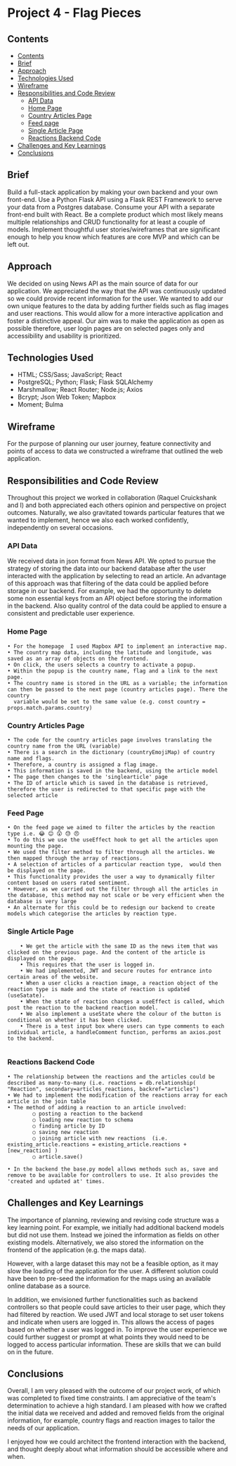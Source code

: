 # Project 4 - Flag Pieces

## Contents

- [Contents](#contents)
- [Brief](#brief)
- [Approach](#approach)
- [Technologies Used](#technologies-used)
- [Wireframe](#wireframe)
- [Responsibilities and Code Review](#responsibilities-and-code-review)
  - [API Data](#api-data)
  - [Home Page](#home-page)
  - [Country Articles Page](#country-articles-page)
  - [Feed page](#feed-page)
  - [Single Article Page](#single-article-page)
  - [Reactions Backend Code](#reactions-backend-code)
- [Challenges and Key Learnings](#challenges-and-key-learnings)
- [Conclusions](#conclusions)

## Brief

Build a full-stack application by making your own backend and your own front-end. Use a Python Flask API using a Flask REST Framework to serve your data from a Postgres database. Consume your API with a separate front-end built with React. Be a complete product which most likely means multiple relationships and CRUD functionality for at least a couple of models. Implement thoughtful user stories/wireframes that are significant enough to help you know which features are core MVP and which can be left out.

## Approach

We decided on using News API as the main source of data for our application. We appreciated the way that the API was continuously updated so we could provide recent information for the user. We wanted to add our own unique features to the data by adding further fields such as flag images and user reactions. This would allow for a more interactive application and foster a distinctive appeal. Our aim was to make the application as open as possible therefore, user login pages are on selected pages only and accessibility and usability is prioritized.

## Technologies Used

- HTML; CSS/Sass; JavaScript; React
- PostgreSQL; Python; Flask; Flask SQLAlchemy
- Marshmallow; React Router; Node.js; Axios
- Bcrypt; Json Web Token; Mapbox
- Moment; Bulma


## Wireframe

For the purpose of planning our user journey, feature connectivity and points of access to data we constructed a wireframe that outlined the web application.

## Responsibilities and Code Review

Throughout this project we worked in collaboration (Raquel Cruickshank and I) and both appreciated each others opinion and perspective on project outcomes. Naturally, we also gravitated towards particular features that we wanted to implement, hence we also each worked confidently, independently on several occasions.

### API Data

We received data in json format from News API. We opted to pursue the strategy of storing the data into our backend database after the user interacted with the application by selecting to read an article. An advantage of this approach was that filtering of the data could be applied before storage in our backend. For example, we had the opportunity to delete some non essential keys from an API object before storing the information in the backend. Also quality control of the data could be applied to ensure a consistent and predictable user experience.

### Home Page
```
• For the homepage  I used Mapbox API to implement an interactive map.
• The country map data, including the latitude and longitude, was saved as an array of objects on the frontend.
• On click, the users selects a country to activate a popup. 
• Within the popup is the country name, flag and a link to the next page. 
• The country name is stored in the URL as a variable; the information can then be passed to the next page (country articles page). There the country
  variable would be set to the same value (e.g. const country = props.match.params.country)
```

### Country Articles Page

```
• The code for the country articles page involves translating the country name from the URL (variable)
• There is a search in the dictionary (countryEmojiMap) of country name and flags.
• Therefore, a country is assigned a flag image.
• This information is saved in the backend, using the article model
• The page then changes to the 'singlearticle' page 
• The ID of article which is saved in the database is retrieved, therefore the user is redirected to that specific page with the selected article
```

### Feed Page

```
• On the feed page we aimed to filter the articles by the reaction type i.e. 😂 😊 😲 😓 😠
• To do this we use the useEffect hook to get all the articles upon mounting the page.
• We used the filter method to filter through all the articles. We then mapped through the array of reactions. 
• A selection of articles of a particular reaction type,  would then be displayed on the page.
• This functionality provides the user a way to dynamically filter content based on users rated sentiment.
• However, as we carried out the filter through all the articles in the database, this method may not scale or be very efficient when the database is very large
• An alternate for this could be to redesign our backend to create models which categorise the articles by reaction type.

```

### Single Article Page


```
	• We get the article with the same ID as the news item that was clicked on the previous page. And the content of the article is displayed on the page.
	• This requires that the user is logged in.
	• We had implemented, JWT and secure routes for entrance into certain areas of the website.
	• When a user clicks a reaction image, a reaction object of the reaction type is made and the state of reaction is updated (useSatate).
	• When the state of reaction changes a useEffect is called, which post the reaction to the backend reaction model.
	• We also implement a useState where the colour of the button is conditional on whether it has been clicked.
	• There is a test input box where users can type comments to each individual article, a handleComment function, performs an axios.post to the backend.
  
```

### Reactions Backend Code

```
• The relationship between the reactions and the articles could be described as many-to-many (i.e. reactions = db.relationship( "Reaction", secondary=articles_reactions, backref="articles")
• We had to implement the modification of the reactions array for each article in the join table
• The method of adding a reaction to an article involved:
		○ posting a reaction to the backend
		○ loading new reaction to schema
		○ finding article by ID
		○ saving new reaction
		○ joining article with new reactions  (i.e. existing_article.reactions = existing_article.reactions + [new_reaction] )
		○ article.save()

• In the backend the base.py model allows methods such as, save and remove to be available for controllers to use. It also provides the 'created and updated at' times. 

```
## Challenges and Key Learnings

The importance of planning, reviewing and revising code structure was a key learning point. For example, we initially had additional backend models but did not use them. Instead we joined the information as fields on other existing models. Alternatively, we also stored the information on the frontend of the application (e.g. the maps data).

However, with a large dataset this may not be a feasible option, as it may slow the loading of the application for the user. A different solution could have been to pre-seed the information for the maps using an available online database as a source. 

In addition, we envisioned further functionalities such as backend controllers so that people could save articles to their user page, which they had filtered by reaction. We used JWT and local storage to set user tokens and indicate when users are logged in. This allows the access of pages based on whether a user was logged in. To improve the user experience we could further suggest or prompt at what points they would need to be logged to access particular information. These are skills that we can build on in the future.


## Conclusions

Overall, I am very pleased with the outcome of our project work, of which was completed to fixed time constraints. I am appreciative of the team's determination to achieve a high standard. I am pleased with how we crafted the initial data we received and added and removed fields from the original information, for example, country flags and reaction images to tailor the needs of our application.
	
I enjoyed how we could architect the frontend interaction with the backend, and thought deeply about what information should be accessible where and when.
